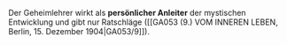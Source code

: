 
Der Geheimlehrer wirkt als **persönlicher Anleiter** der mystischen Entwicklung und gibt nur Ratschläge ([[GA053 (9.) VOM INNEREN LEBEN, Berlin, 15. Dezember 1904|GA053/9]]).

